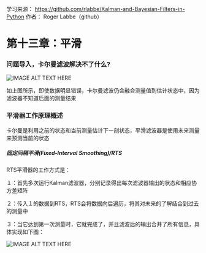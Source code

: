 学习来源：
https://github.com/rlabbe/Kalman-and-Bayesian-Filters-in-Python
作者：
Roger Labbe（github）


# 第十三章：平滑

### 问题导入，卡尔曼滤波解决不了什么?

![IMAGE ALT TEXT HERE](https://github.com/xdwgood/Navigation-and-control/blob/xdwgood-patch-1/160.png)

如上图所示，即使数据明显错误，卡尔曼滤波仍会融合测量值到估计状态中，因为滤波器不知道后面的测量结果

### 平滑器工作原理概述

卡尔曼是利用之前的状态和当前测量估计下一刻状态，平滑滤波器是使用未来测量来预测当前的状态


##### 固定间隔平滑(Fixed-Interval Smoothing)/RTS

RTS平滑器的工作方式是：

１：首先多次运行Kalman滤波器，分别记录得出每次滤波器输出的状态和相应协方差矩阵

２：传入１的数据到RTS，RTS会将数据向后遍历，将其对未来的了解结合到过去的测量中

３：当它达到第一次测量时，它就完成了，并且滤波后的输出合并了所有信息，具体实现如下图：

![IMAGE ALT TEXT HERE](https://github.com/xdwgood/Navigation-and-control/blob/xdwgood-patch-1/161.png)
